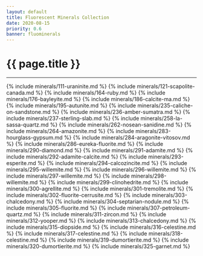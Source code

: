 ```yaml
---
layout: default
title: Fluorescent Minerals Collection
date: 2020-08-15
priority: 0.6
banner: fluominerals
---
```


{{ page.title }}
=====
---

{% include minerals/111-uraninite.md %}
{% include minerals/121-scapolite-canada.md %}
{% include minerals/164-ruby.md %}
{% include minerals/176-bayleyite.md %}
{% include minerals/186-calcite-ma.md %}
{% include minerals/195-autunite.md %}
{% include minerals/235-caliche-on-sandstone.md %}
{% include minerals/236-amber-sumatra.md %}
{% include minerals/237-sterling-slab.md %}
{% include minerals/258-la-sassa-quartz.md %}
{% include minerals/262-nosean-sanidine.md %}
{% include minerals/264-amazonite.md %}
{% include minerals/283-hourglass-gypsum.md %}
{% include minerals/284-aragonite-vitosov.md %}
{% include minerals/286-eureka-fluorite.md %}
{% include minerals/290-diamond.md %}
{% include minerals/291-adamite.md %}
{% include minerals/292-adamite-calcite.md %}
{% include minerals/293-esperite.md %}
{% include minerals/294-calcozincite.md %}
{% include minerals/295-willemite.md %}
{% include minerals/296-willemite.md %}
{% include minerals/297-willemite.md %}
{% include minerals/298-willemite.md %}
{% include minerals/299-clinohedrite.md %}
{% include minerals/300-agrellite.md %}
{% include minerals/301-tremolite.md %}
{% include minerals/302-fluorite-cerrusite.md %}
{% include minerals/303-chalcedony.md %}
{% include minerals/304-septarian-nodule.md %}
{% include minerals/305-fluorite.md %}
{% include minerals/307-petroleum-quartz.md %}
{% include minerals/311-zircon.md %}
{% include minerals/312-yooper.md %}
{% include minerals/313-chalcedony.md %}
{% include minerals/315-diopside.md %}
{% include minerals/316-celestine.md %}
{% include minerals/317-celestine.md %}
{% include minerals/318-celestine.md %}
{% include minerals/319-dumortierite.md %}
{% include minerals/320-dumortierite.md %}
{% include minerals/325-garnet.md %}

